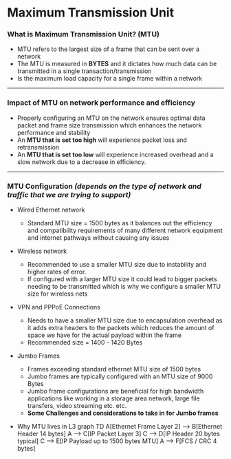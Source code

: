 # Maximum Transmission Unit

### What is Maximum Transmission Unit? (MTU)

- MTU refers to the largest size of a frame that can be sent over a network
- The MTU is measured in **BYTES** and it dictates how much data can be transmitted in a single transaction/transmission
- Is the maximum load capacity for a single frame within a network

---

### Impact of MTU on network performance and efficiency

- Properly configuring an MTU on the network ensures optimal data packet and frame size transmission which enhances the network performance and stability
- An **MTU that is set too high** will experience packet loss and retransmission
- An **MTU that is set too low** will experience increased overhead and a slow network due to a decrease in efficiency.

---

### MTU Configuration *(depends on the type of network and traffic that we are trying to support)*

- Wired Ethernet network
    - Standard MTU size = 1500 bytes as it balances out the efficiency and compatibility requirements of many different network equipment and internet pathways without causing any issues
- Wireless network
    - Recommended to use a smaller MTU size due to instability and higher rates of error.
    - If configured with a larger MTU size it could lead to bigger packets needing to be transmitted which is why we configure a smaller MTU size for wireless nets
- VPN and PPPoE Connections
    - Needs to have a smaller MTU size due to encapsulation overhead as it adds extra headers to the packets which reduces the amount of space we have for the actual payload within the frame
    - Recommended size = 1400 - 1420 Bytes
- Jumbo Frames
    - Frames exceeding standard ethernet MTU size of 1500 bytes
    - Jumbo frames are typically configured with an MTU size of 9000 Bytes
    - Jumbo frame configurations are beneficial for high bandwidth applications like working in a storage area network, large file transfers, video streaming etc. etc.
    - **Some Challenges and considerations to take in for Jumbo frames**

- Why MTU lives in L3
    graph TD
    A[Ethernet Frame Layer 2] --> B[Ethernet Header 14 bytes]
    A --> C[IP Packet Layer 3]
    C --> D[IP Header 20 bytes typical]
    C --> E[IP Payload up to 1500 bytes MTU]
    A --> F[FCS / CRC 4 bytes]